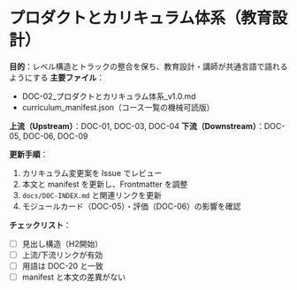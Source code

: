# プロダクトとカリキュラム体系（教育設計）

**目的**：レベル構造とトラックの整合を保ち、教育設計・講師が共通言語で語れるようにする
**主要ファイル**：  
- DOC-02_プロダクトとカリキュラム体系_v1.0.md  
- curriculum_manifest.json（コース一覧の機械可読版）

**上流（Upstream）**：DOC-01, DOC-03, DOC-04
**下流（Downstream）**：DOC-05, DOC-06, DOC-09

**更新手順**：
1. カリキュラム変更案を Issue でレビュー
2. 本文と manifest を更新し、Frontmatter を調整
3. `docs/DOC-INDEX.md` と関連リンクを更新
4. モジュールカード（DOC-05）・評価（DOC-06）の影響を確認

**チェックリスト**：
- [ ] 見出し構造（H2開始）  
- [ ] 上流/下流リンクが有効  
- [ ] 用語は DOC-20 と一致  
- [ ] manifest と本文の差異がない
